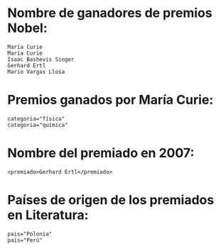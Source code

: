 # Nombre de ganadores de premios Nobel:

```
María Curie
María Curie
Isaac Bashevis Singer
Gerhard Ertl
Mario Vargas Llosa
```

# Premios ganados por María Curie:

```
categoria="física"
categoria="química"
```
# Nombre del premiado en 2007:

```
<premiado>Gerhard Ertl</premiado>
```

# Países de origen de los premiados en Literatura:

```
pais="Polonia"
pais="Perú"
```